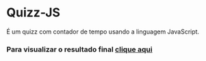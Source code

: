 # Quizz-JS
É um quizz com contador de tempo usando a linguagem JavaScript. 

### Para visualizar o resultado final <a href= "https://shayane1.github.io/Quizz-JS/index.html" target="_blank"> clique aqui </a>


